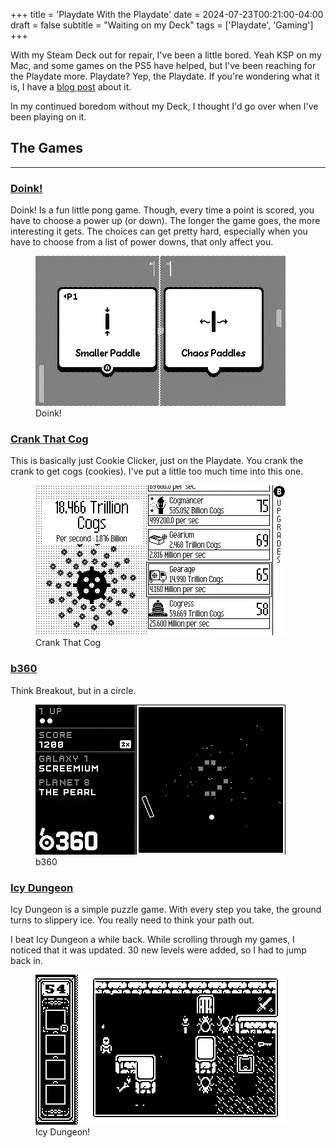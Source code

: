 +++
title = 'Playdate With the Playdate'
date = 2024-07-23T00:21:00-04:00
draft = false
subtitle = "Waiting on my Deck"
tags = ['Playdate', 'Gaming']
+++

With my Steam Deck out for repair, I've been a little bored. Yeah KSP on my Mac, and some games on the PS5 have helped, but I've been reaching for the Playdate more. Playdate? Yep, the Playdate. If you're wondering what it is, I have a [blog post](/posts/2024/the-playdate/) about it.

In my continued boredom without my Deck, I thought I'd go over when I've been playing on it.

## The Games

---

### [Doink!](https://play.date/games/doink/)

Doink! Is a fun little pong game. Though, every time a point is scored, you have to choose a power up (or down). The longer the game goes, the more interesting it gets. The choices can get pretty hard, especially when you have to choose from a list of power downs, that only affect you.

<figure>
	<img src="fig4.webp" />
	<figcaption>Doink!</figcaption>
</figure>

### [Crank That Cog](https://elioth-games.itch.io/crank-that-clicker)

This is basically just Cookie Clicker, just on the Playdate. You crank the crank to get cogs (cookies). I've put a little too much time into this one.

<figure>
	<img src="fig3.webp" />
	<figcaption>Crank That Cog</figcaption>
</figure>

### [b360](https://play.date/games/b360/)

Think Breakout, but in a circle.

<figure>
	<img src="fig2.webp" />
	<figcaption>b360</figcaption>
</figure>

### [Icy Dungeon](https://play.date/games/icy-dungeon/)

Icy Dungeon is a simple puzzle game. With every step you take, the ground turns to slippery ice. You really need to think your path out.

I beat Icy Dungeon a while back. While scrolling through my games, I noticed that it was updated. 30 new levels were added, so I had to jump back in.

<figure>
	<img src="fig5.webp" />
	<figcaption>Icy Dungeon!</figcaption>
</figure>